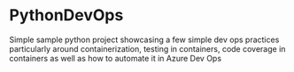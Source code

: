 # PythonDevOps
Simple sample python project showcasing a few simple dev ops practices particularly around containerization, testing in containers, code coverage in containers as well as how to automate it in Azure Dev Ops
